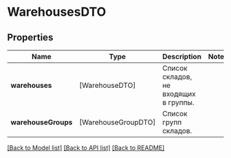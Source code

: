 # WarehousesDTO

## Properties
Name | Type | Description | Notes
------------ | ------------- | ------------- | -------------
**warehouses** | [WarehouseDTO] | Список складов, не входящих в группы. | 
**warehouseGroups** | [WarehouseGroupDTO] | Список групп складов. | 

[[Back to Model list]](../README.md#documentation-for-models) [[Back to API list]](../README.md#documentation-for-api-endpoints) [[Back to README]](../README.md)


